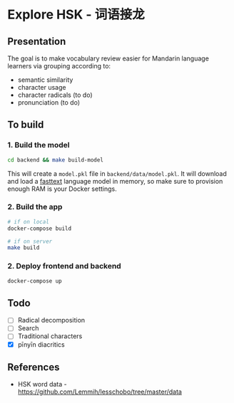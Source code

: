 # Explore HSK - 词语接龙

## Presentation

The goal is to make vocabulary review easier for Mandarin language learners via grouping according to:
- semantic similarity
- character usage
- character radicals (to do)
- pronunciation (to do)

## To build

### 1. Build the model
```bash
cd backend && make build-model
```

This will create a `model.pkl` file in `backend/data/model.pkl`.
It will download and load a [fasttext](https://fasttext.cc/) language model in memory, so make sure to provision enough RAM is your Docker settings.

### 2. Build the app
```bash
# if on local
docker-compose build

# if on server
make build
```

### 2. Deploy frontend and backend
```bash
docker-compose up
```

## Todo
- [ ] Radical decomposition
- [ ] Search
- [ ] Traditional characters
- [x] pīnyīn diacritics

## References

- HSK word data - https://github.com/Lemmih/lesschobo/tree/master/data
